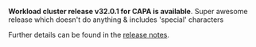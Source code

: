 **Workload cluster release v32.0.1 for CAPA is available**. Super awesome release which doesn't do anything & includes 'special' characters

Further details can be found in the [release notes](https://docs.giantswarm.io/changes/workload-cluster-releases-capa/releases/aws-32.0.1).
